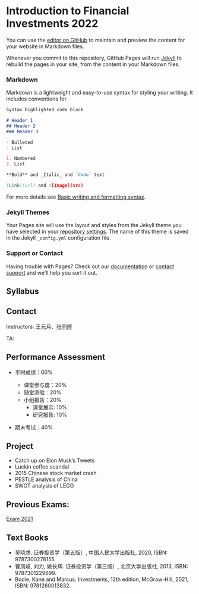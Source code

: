 # Introduction to Financial Investments 2022

You can use the [editor on GitHub](https://github.com/tonych17/Inv/edit/gh-pages/index.md) to maintain and preview the content for your website in Markdown files.

Whenever you commit to this repository, GitHub Pages will run [Jekyll](https://jekyllrb.com/) to rebuild the pages in your site, from the content in your Markdown files.

### Markdown

Markdown is a lightweight and easy-to-use syntax for styling your writing. It includes conventions for

```markdown
Syntax highlighted code block

# Header 1
## Header 2
### Header 3

- Bulleted
- List

1. Numbered
2. List

**Bold** and _Italic_ and `Code` text

[Link](url) and ![Image](src)
```

For more details see [Basic writing and formatting syntax](https://docs.github.com/en/github/writing-on-github/getting-started-with-writing-and-formatting-on-github/basic-writing-and-formatting-syntax).

### Jekyll Themes

Your Pages site will use the layout and styles from the Jekyll theme you have selected in your [repository settings](https://github.com/tonych17/Inv/settings/pages). The name of this theme is saved in the Jekyll `_config.yml` configuration file.

### Support or Contact

Having trouble with Pages? Check out our [documentation](https://docs.github.com/categories/github-pages-basics/) or [contact support](https://support.github.com/contact) and we’ll help you sort it out.












## Syllabus


## Contact
Instructors: 王元月、[张同辉](mailto:zth@ouc.edu.cn)

TA:



## Performance Assessment
* 平时成绩：60%
  * 课堂参与度：20%
  * 随堂测验：20%
  * 小组报告：20%
    * 课堂展示: 10%
    * 研究报告: 10%
   
* 期末考试：40%

## Project
* Catch up on Elon Musk’s Tweets
* Luckin coffee scandal
* 2015 Chinese stock market crash
* PESTLE analysis of China
* SWOT analysis of LEGO


## Previous Exams:
[Exam 2021](https://github.com/tonych17/Inv/blob/840c9dc1e307300cdf7138307e28a00a6e4de67c/Exam%202021.pdf)


## Text Books
* 吴晓求. 证券投资学（第五版）, 中国人民大学出版社, 2020, ISBN: 9787300278155.
* 曹凤岐, 刘力, 姚长辉. 证券投资学（第三版）, 北京大学出版社, 2013, ISBN: 9787301229699.
* Bodie, Kane and Marcus. Investments, 12th edition, McGraw-Hill, 2021, ISBN: 9781260013832.













